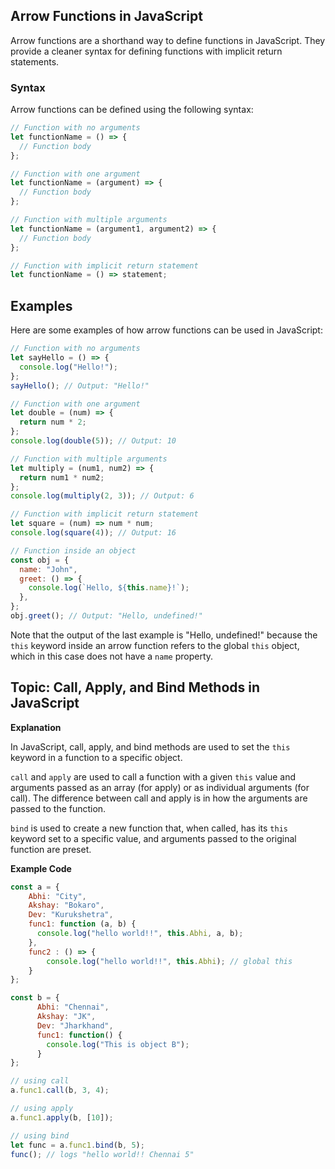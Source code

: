 ## Arrow Functions in JavaScript

Arrow functions are a shorthand way to define functions in JavaScript. They provide a cleaner syntax for defining functions with implicit return statements.

### Syntax

Arrow functions can be defined using the following syntax:

```javascript
// Function with no arguments
let functionName = () => {
  // Function body
};

// Function with one argument
let functionName = (argument) => {
  // Function body
};

// Function with multiple arguments
let functionName = (argument1, argument2) => {
  // Function body
};

// Function with implicit return statement
let functionName = () => statement;
```
## Examples

Here are some examples of how arrow functions can be used in JavaScript:

```javascript
// Function with no arguments
let sayHello = () => {
  console.log("Hello!");
};
sayHello(); // Output: "Hello!"

// Function with one argument
let double = (num) => {
  return num * 2;
};
console.log(double(5)); // Output: 10

// Function with multiple arguments
let multiply = (num1, num2) => {
  return num1 * num2;
};
console.log(multiply(2, 3)); // Output: 6

// Function with implicit return statement
let square = (num) => num * num;
console.log(square(4)); // Output: 16

// Function inside an object
const obj = {
  name: "John",
  greet: () => {
    console.log(`Hello, ${this.name}!`);
  },
};
obj.greet(); // Output: "Hello, undefined!"

```
Note that the output of the last example is "Hello, undefined!" because the `this` keyword inside an arrow function refers to the global `this` object, which in this case does not have a `name` property.

## Topic: Call, Apply, and Bind Methods in JavaScript

**Explanation**

In JavaScript, call, apply, and bind methods are used to set the `this` keyword in a function to a specific object.

`call` and `apply` are used to call a function with a given `this` value and arguments passed as an array (for apply) or as individual arguments (for call). The difference between call and apply is in how the arguments are passed to the function.

`bind` is used to create a new function that, when called, has its `this` keyword set to a specific value, and arguments passed to the original function are preset.

**Example Code**

```javascript
const a = {
    Abhi: "City",
    Akshay: "Bokaro",
    Dev: "Kurukshetra",
    func1: function (a, b) {
      console.log("hello world!!", this.Abhi, a, b);
    },
    func2 : () => {
        console.log("hello world!!", this.Abhi); // global this
    }
};

const b = {
      Abhi: "Chennai",
      Akshay: "JK",
      Dev: "Jharkhand",
      func1: function() {
        console.log("This is object B");
      }
};

// using call
a.func1.call(b, 3, 4);

// using apply
a.func1.apply(b, [10]);

// using bind
let func = a.func1.bind(b, 5);
func(); // logs "hello world!! Chennai 5"

```



